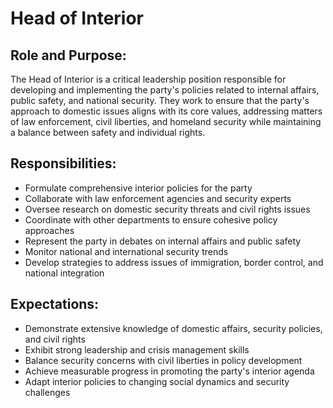 
# Head of Interior

## Role and Purpose:
The Head of Interior is a critical leadership position responsible for developing and implementing the party's policies related to internal affairs, public safety, and national security. They work to ensure that the party's approach to domestic issues aligns with its core values, addressing matters of law enforcement, civil liberties, and homeland security while maintaining a balance between safety and individual rights.

## Responsibilities:
- Formulate comprehensive interior policies for the party
- Collaborate with law enforcement agencies and security experts
- Oversee research on domestic security threats and civil rights issues
- Coordinate with other departments to ensure cohesive policy approaches
- Represent the party in debates on internal affairs and public safety
- Monitor national and international security trends
- Develop strategies to address issues of immigration, border control, and national integration

## Expectations:
- Demonstrate extensive knowledge of domestic affairs, security policies, and civil rights
- Exhibit strong leadership and crisis management skills
- Balance security concerns with civil liberties in policy development
- Achieve measurable progress in promoting the party's interior agenda
- Adapt interior policies to changing social dynamics and security challenges
